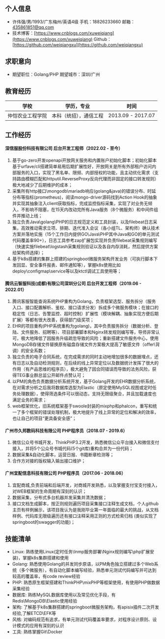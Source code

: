 ## 个人信息

- 许伟强/男/1993/广东梅州/英语4级            手机：18826233660               邮箱：435861851@qq.com
- 技术博客：[https://www.cnblogs.com/xuweiqiang](https://www.cnblogs.com/xuweiqiang)            Github：[https://github.com/weiqiangxu](https://github.com/weiqiangxu)

## 求职意向

- 期望职位：Golang/PHP        期望城市：深圳/广州

## 教育经历

| 学校         | 学历，专业     | 时间              |
| ------------ | -------------- | ----------------- |
| 仲恺农业工程学院 | 本科（统招），通信工程 | 2013.09 - 2017.07 |


## 工作经历

#### 深信服股份科技有限公司 后台开发工程师（2022.02 - 至今）
1. 基于go-zero开发openapi开放网关服务和内置账户初始化脚本；初始化脚本基于urfave/cli搭建简单易用后期扩展性好，开放网关是所有外部租户访问内部服务的入口，实现了黑名单、限频、内部授权的功能，且主动优化需求（支持路由模糊匹配和httputil.ReverseProxy反向代理而非固定的接口转发规则）极大地减少了后期维护的成本；
2. 采集所有http接口\mongodb\mariadb响应(golang&java)的错误分布、时延分布等指标(prometheus)，阅读mongo-driver源码找到Action Hook的抽象并实现其抽象注入client获取指标，完成监控指标采集，实现了对业务无倾入，不影响不阻塞，在15天内改动完所有Java服务（8个微服务）和中间件组件并推动上线；
3. 独立负责Java\golang\PHP的日志规范定义和工具封装，以及filebeat日志采集，高效推动需求立项、排期、迭代准入会议（各小组TL、架构师）确认技术方案并落地实施（15个工作日内提供GO\Java\PHP其中Java和GO的单元测试代码覆盖率90+），日志工具参考zap扩展包实现并负责filebeat采集规则编写（快速实施filebeat\logstash采集规则验证以及各自内存消耗，然后提供方案给架构师选择）；
4. 基于k8s搭建的集群上搭建的springboot微服务架构开发业务（可执行脚本下发回显、安全事件报表、邮件通知等），掌握k8s使用比如deploy\configmap\service等以及ktctl调试工具使用等；

#### 腾讯云智服科技(成都)有限公司深圳分公司 后台开发工程师（2019.06 - 2022.01）
1. 腾讯客服智能查询系统PHP重构为Golang，负责框架选型、服务拆分（服务入口、接口配置解析、鉴权、接口请求分发）拆成多个微服务模块；在接口的稳定性（日志、告警监控、超时控制）扩展性（模块解耦、抽象实现方便后期扩展）等都有很大改善，获得部门级奖项；
2. EHR的项目重构(PHP系统重构为golang)，其中负责服务拆分（数据分析、登陆、文件服务、招聘等）、项目部署脚本和Nginx转发规则编写等，导师非常认可，极大地降低了因服务升级疏忽导致的风险；重新搭建文件服务中心，使用MongoDB存储文件替换原有磁盘存储文件方案极大提高了敏感文件（offer\背调）的安全系数；
3. 独立负责的电子合同系统，在完成需求的同时主动地增加很多的数据埋点，还有日志以及自动检测规则，在后续的线上异常定位以及数据统计发挥了很大的作用（有产品思维的程序员），极大避免了因合同错误而导致的法务风险，获得TEG事业群总监公开邮件点赞认可；
4. 以PM的角色负责数据分析系统开发，基于Golang开发的EHR数据分析系统，在对需求分析之后我将数据库选型为Elastic（原定使用MySQL视图或定时任务处理数据），使得筛选条件可以很动态，支持无限级聚合，并且加载速度也满足业务的需求；
5. web框架优化，旧系统框架基于swoole封装的mixphp和phalcon，重写和统一了多个框架的错误处理机制，极大地提升了线上异常的定位和解决的效率，也让自己的项目“更具备安全感”；

#### 广州市久邦数码科技有限公司 PHP程序员（2018.07 - 2019.6）
1. 微信公众号书城开发，ThinkPHP3.2开发，熟悉微信公众平台接入和微信支付接入，并将5个公众号书城代码(5个git库)重构合并为一份代码；
2. 数据采集&自动化脚本，运营日报、书籍断章检测等；
3. 合作方对接的版权输入输出接口维护；

#### 广州宜配信息科技有限公司 PHP程序员（2017.06 - 2018.06）
1. 宜配商城,负责前端和后端开发，对商城开发熟悉，以及掌握支付宝支付接入，对WEB框架的生命周期有深刻的认识；
2. 数据采集，分布式多台机器并发采集并清洗数据；
3. 接口文档生成脚本，按正则规则遍历项目采集接口注释生成文档，个人github主页有样例展示，该项目我认为是我刚毕业第一年面临的最大的挑战，从文档样例、代码库无限级遍历还有接口注释采用正则的方式检索归档 (类似实现了springboot的swagger的功能)；

## 技能清单
- Linux: 熟练使用Linux(定时任务\lnmp服务部署\Nginx规则编写\php扩展安装)，掌握k8s集群搭建和使用
- Golang: 熟悉使用Golang的并发同步原语，以PM角色独立搭建过多个Web系统（多个微服务），有自动化脚本编写经验，熟悉单元测试代码编写并可达到较高的覆盖率，有code review经验
- PHP: 熟悉原生框架搭建和ThinkPHP\mixPHP等框架使用，有使用PHP做数据采集经验
- 数据库: 熟练MySQL数据库使用以及常见优化手段，有Redis\MongoDB\Elastic使用经验
- 架构: 了解基于k8s集群搭建的springboot微服务架构，有apisix插件二次开发经验,了解ETCD\EFK等
- 风格: 对编码规范有追求，有单元测试代码覆盖率要求，对程序设计原则、设计模式的应用有深刻的认识
- 工具: 熟练掌握Git\Docker